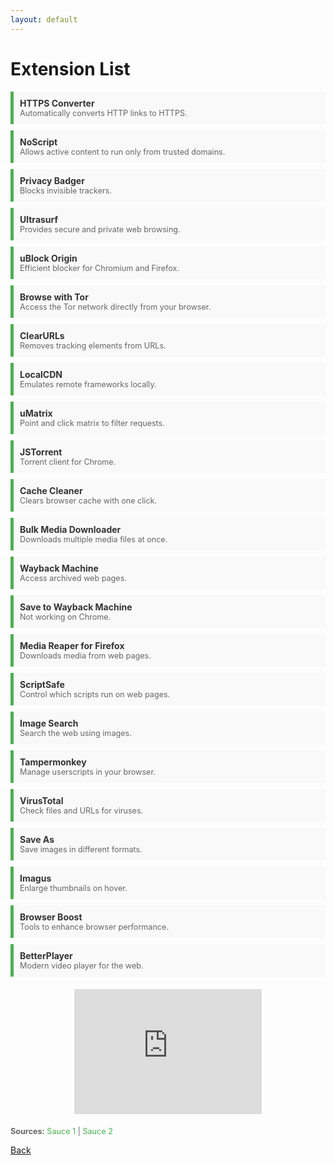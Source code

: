 ```yaml
---
layout: default
---
```


# Extension List

<style>
  .extension-list {
    list-style-type: none;
    padding: 0;
  }
  .extension-list li {
    margin: 10px 0;
    padding: 10px;
    border-left: 5px solid #4CAF50;
    background-color: #f9f9f9;
    transition: background-color 0.3s ease;
  }
  .extension-list li:hover {
    background-color: #e9e9e9;
  }
  .extension-list a {
    text-decoration: none;
    color: #333;
    font-weight: bold;
  }
  .extension-list a:hover {
    color: #4CAF50;
  }
  .extension-list .description {
    font-size: 0.9em;
    color: #666;
  }
  .iframe-container {
    margin: 20px 0;
    text-align: center;
  }
  .sauce-links {
    margin-top: 20px;
    font-size: 0.9em;
    color: #666;
  }
  .sauce-links a {
    color: #4CAF50;
    text-decoration: none;
  }
  .sauce-links a:hover {
    text-decoration: underline;
  }
</style>

<ul class="extension-list">
  <li>
    <a href="https://chromewebstore.google.com/detail/smart-https/cmleijjdpceldbelpnpkddofmcmcaknm">HTTPS Converter</a>
    <div class="description">Automatically converts HTTP links to HTTPS.</div>
  </li>
  <li>
    <a href="https://chromewebstore.google.com/detail/noscript/doojmbjmlfjjnbmnoijecmcbfeoakpjm">NoScript</a>
    <div class="description">Allows active content to run only from trusted domains.</div>
  </li>
  <li>
    <a href="https://chromewebstore.google.com/detail/privacy-badger/pkehgijcmpdhfbdbbnkijodmdjhbjlgp">Privacy Badger</a>
    <div class="description">Blocks invisible trackers.</div>
  </li>
  <li>
    <a href="https://chromewebstore.google.com/detail/ultrasurf-security-privac/mjnbclmflcpookeapghfhapeffmpodij">Ultrasurf</a>
    <div class="description">Provides secure and private web browsing.</div>
  </li>
  <li>
    <a href="https://chromewebstore.google.com/detail/ublock-origin/cjpalhdlnbpafiamejdnhcphjbkeiagm">uBlock Origin</a>
    <div class="description">Efficient blocker for Chromium and Firefox.</div>
  </li>
  <li>
    <a href="https://chromewebstore.google.com/detail/onion-browser-button/fockhhgebmfjljjmjhbdgibcmofjbpca">Browse with Tor</a>
    <div class="description">Access the Tor network directly from your browser.</div>
  </li>
  <li>
    <a href="https://chromewebstore.google.com/detail/clearurls/lckanjgmijmafbedllaakclkaicjfmnk">ClearURLs</a>
    <div class="description">Removes tracking elements from URLs.</div>
  </li>
  <li>
    <a href="https://chromewebstore.google.com/detail/localcdn/njdfdhgcmkocbgbhcioffdbicglldapd">LocalCDN</a>
    <div class="description">Emulates remote frameworks locally.</div>
  </li>
  <li>
    <a href="https://chromewebstore.google.com/detail/umatrix/ogfcmafjalglgifnmanfmnieipoejdcf">uMatrix</a>
    <div class="description">Point and click matrix to filter requests.</div>
  </li>
  <li>
    <a href="https://chromewebstore.google.com/detail/jstorrent/anhdpjpojoipgpmfanmedjghaligalgb">JSTorrent</a>
    <div class="description">Torrent client for Chrome.</div>
  </li>
  <li>
    <a href="https://chromewebstore.google.com/detail/cache-cleaner/dlbokacakimelkoonlnbmpepoihfmehh">Cache Cleaner</a>
    <div class="description">Clears browser cache with one click.</div>
  </li>
  <li>
    <a href="https://chromewebstore.google.com/detail/bulk-media-downloader/ehfdcgbfcboceiclmjaofdannmjdeaoi">Bulk Media Downloader</a>
    <div class="description">Downloads multiple media files at once.</div>
  </li>
  <li>
    <a href="https://chromewebstore.google.com/detail/wayback-machine/fpnmgdkabkmnadcjpehmlllkndpkmiak">Wayback Machine</a>
    <div class="description">Access archived web pages.</div>
  </li>
  <li>
    <a href="https://chromewebstore.google.com/detail/save-to-the-wayback-machi/eebpioaailbjojmdbmlpomfgijnlcemk">Save to Wayback Machine</a>
    <div class="description">Not working on Chrome.</div>
  </li>
  <li>
    <a href="https://addons.mozilla.org/en-US/firefox/addon/media-reaper/">Media Reaper for Firefox</a>
    <div class="description">Downloads media from web pages.</div>
  </li>
  <li>
    <a href="https://chromewebstore.google.com/detail/scriptsafe/oiigbmnaadbkfbmpbfijlflahbdbdgdf">ScriptSafe</a>
    <div class="description">Control which scripts run on web pages.</div>
  </li>
  <li>
    <a href="https://chromewebstore.google.com/detail/search-by-image/cnojnbdhbhnkbcieeekonklommdnndci">Image Search</a>
    <div class="description">Search the web using images.</div>
  </li>
  <li>
    <a href="https://chromewebstore.google.com/detail/tampermonkey/dhdgffkkebhmkfjojejmpbldmpobfkfo">Tampermonkey</a>
    <div class="description">Manage userscripts in your browser.</div>
  </li>
  <li>
    <a href="https://chromewebstore.google.com/detail/vt4browsers/efbjojhplkelaegfbieplglfidafgoka">VirusTotal</a>
    <div class="description">Check files and URLs for viruses.</div>
  </li>
  <li>
    <a href="https://chromewebstore.google.com/detail/save-image-as-type/gabfmnliflodkdafenbcpjdlppllnemd">Save As</a>
    <div class="description">Save images in different formats.</div>
  </li>
  <li>
    <a href="https://chromewebstore.google.com/detail/imagus/immpkjjlgappgfkkfieppnmlhakdmaab">Imagus</a>
    <div class="description">Enlarge thumbnails on hover.</div>
  </li>
  <li>
    <a href="https://chromewebstore.google.com/detail/browser-boost-strumenti-a/akknpgblpchaoebdoiojonnahhnfgnem">Browser Boost</a>
    <div class="description">Tools to enhance browser performance.</div>
  </li>
  <li>
    <a href="https://chromewebstore.google.com/detail/betterplayer-a-modern-vid/dbcfpoaehlbfdeeaonihhkoocmjgalco">BetterPlayer</a>
    <div class="description">Modern video player for the web.</div>
  </li>
</ul>

<div class="iframe-container">
  <iframe src="https://api.myip.com/" width="300" height="200" style="border:none;"></iframe>
</div>

<div class="sauce-links">
  <strong>Sources:</strong>
  <a href="https://piracy.vercel.app/misc/browser-extensions#misc-browser-extensions">Sauce 1</a> |
  <a href="https://www.privacytools.io/">Sauce 2</a>
</div>

[Back](./)

